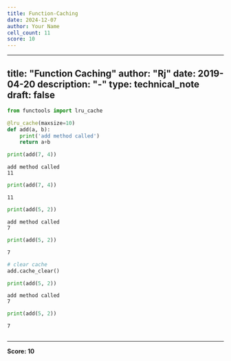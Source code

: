```yaml
---
title: Function-Caching
date: 2024-12-07
author: Your Name
cell_count: 11
score: 10
---
```


---
title: "Function Caching"
author: "Rj"
date: 2019-04-20
description: "-"
type: technical_note
draft: false
---

```python
from functools import lru_cache
```


```python
@lru_cache(maxsize=10)
def add(a, b):
    print('add method called')
    return a+b
```


```python
print(add(7, 4))
```

    add method called
    11



```python
print(add(7, 4))
```

    11



```python
print(add(5, 2))
```

    add method called
    7



```python
print(add(5, 2))
```

    7



```python
# clear cache
add.cache_clear()
```


```python
print(add(5, 2))
```

    add method called
    7



```python
print(add(5, 2))
```

    7



```python

```


---
**Score: 10**